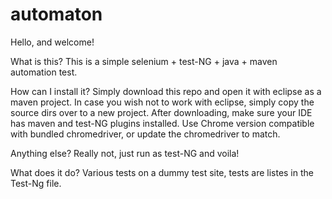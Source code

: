 # automaton
Hello, and welcome!

What is this?
This is a simple selenium + test-NG + java + maven automation test.

How can I install it?
Simply download this repo and open it with eclipse as a maven project. In case you wish not to work with eclipse, simply copy the source dirs over to a new project.
After downloading, make sure your IDE has maven and test-NG plugins installed. Use Chrome version compatible with bundled chromedriver, or update the chromedriver to match.

Anything else?
Really not, just run as test-NG and voila!

What does it do?
Various tests on a dummy test site, tests are listes in the Test-Ng file.
